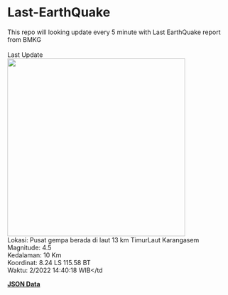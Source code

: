 # Last-EarthQuake
This repo will looking update every 5 minute with Last EarthQuake report from BMKG
<br>
<br>
Last Update
<br>
<img src="https://ews.bmkg.go.id/TEWS/data/20221214144018.mmi.jpg" width="400"/>
<br>
Lokasi: Pusat gempa berada di laut 13 km TimurLaut Karangasem <br>
Magnitude: 4.5 <br>
Kedalaman: 10 Km <br>
Koordinat: 8.24 LS 115.58 BT <br>
Waktu: 2/2022 14:40:18 WIB</td <br>

<a href="./data/data.json">**JSON Data**</a>
